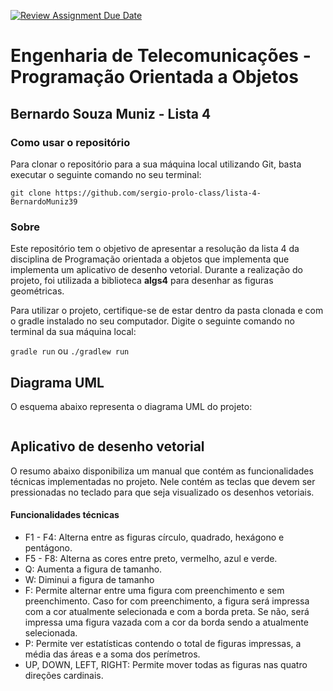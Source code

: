 [![Review Assignment Due Date](https://classroom.github.com/assets/deadline-readme-button-22041afd0340ce965d47ae6ef1cefeee28c7c493a6346c4f15d667ab976d596c.svg)](https://classroom.github.com/a/14jV-K72)
# Engenharia de Telecomunicações - Programação Orientada a Objetos
## Bernardo Souza Muniz - Lista 4

### Como usar o repositório
Para clonar o repositório para a sua máquina local utilizando Git, basta executar o seguinte comando no seu terminal:

`git clone https://github.com/sergio-prolo-class/lista-4-BernardoMuniz39`

### Sobre
Este repositório tem o objetivo de apresentar a resolução da lista 4 da disciplina de Programação orientada a objetos que implementa que implementa um aplicativo de desenho vetorial. Durante a realização do projeto, foi utilizada a biblioteca **algs4** para desenhar as figuras geométricas.

Para utilizar o projeto, certifique-se de estar dentro da pasta clonada e com o gradle instalado no seu computador. Digite o seguinte comando no terminal da sua máquina local:

`gradle run` ou `./gradlew run`

## Diagrama UML
O esquema abaixo representa o diagrama UML do projeto:

```mermaid

```

## Aplicativo de desenho vetorial
O resumo abaixo disponibiliza um manual que contém as funcionalidades técnicas implementadas no projeto. Nele contém as teclas que devem ser pressionadas no teclado para que seja visualizado os desenhos vetoriais.
#### Funcionalidades técnicas
- F1 - F4: Alterna entre as figuras círculo, quadrado, hexágono e pentágono.
- F5 - F8: Alterna as cores entre preto, vermelho, azul e verde.
- Q: Aumenta a figura de tamanho.
- W: Diminui a figura de tamanho
- F: Permite alternar entre uma figura com preenchimento e sem preenchimento. Caso for com preenchimento, a figura será impressa com a cor atualmente selecionada e com a borda preta. Se não, será impressa uma figura vazada com a cor da borda sendo a atualmente selecionada.
- P: Permite ver estatísticas contendo o total de figuras impressas, a média das áreas e a soma dos perímetros.
- UP, DOWN, LEFT, RIGHT: Permite mover todas as figuras nas quatro direções cardinais.